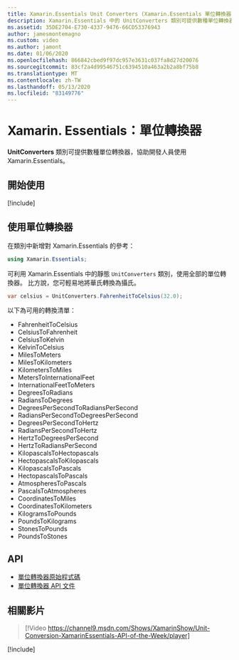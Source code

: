 ```yaml
---
title: Xamarin.Essentials Unit Converters (Xamarin.Essentials 單位轉換器)
description: Xamarin.Essentials 中的 UnitConverters 類別可提供數種單位轉換器，協助開發人員使用 Xamarin.Essentials。
ms.assetid: 35DE2704-E730-4337-9476-66CD53376943
author: jamesmontemagno
ms.custom: video
ms.author: jamont
ms.date: 01/06/2020
ms.openlocfilehash: 866842cbed9f97dc957e3631c037fa8d27d20076
ms.sourcegitcommit: 83cf2a4d99546751c6394510a463a2b2a8bf75b8
ms.translationtype: MT
ms.contentlocale: zh-TW
ms.lasthandoff: 05/13/2020
ms.locfileid: "83149776"
---
```

# <a name="xamarinessentials-unit-converters"></a>Xamarin. Essentials：單位轉換器

**UnitConverters** 類別可提供數種單位轉換器，協助開發人員使用 Xamarin.Essentials。

## <a name="get-started"></a>開始使用

[!include[](~/essentials/includes/get-started.md)]

## <a name="using-unit-converters"></a>使用單位轉換器

在類別中新增對 Xamarin.Essentials 的參考：

```csharp
using Xamarin.Essentials;
```

可利用 Xamarin.Essentials 中的靜態 `UnitConverters` 類別，使用全部的單位轉換器。 比方說，您可輕易地將華氏轉換為攝氏。

```csharp
var celsius = UnitConverters.FahrenheitToCelsius(32.0);
```

以下為可用的轉換清單：

- FahrenheitToCelsius
- CelsiusToFahrenheit
- CelsiusToKelvin
- KelvinToCelsius
- MilesToMeters
- MilesToKilometers
- KilometersToMiles
- MetersToInternationalFeet
- InternationalFeetToMeters
- DegreesToRadians
- RadiansToDegrees
- DegreesPerSecondToRadiansPerSecond
- RadiansPerSecondToDegreesPerSecond
- DegreesPerSecondToHertz
- RadiansPerSecondToHertz
- HertzToDegreesPerSecond
- HertzToRadiansPerSecond
- KilopascalsToHectopascals
- HectopascalsToKilopascals
- KilopascalsToPascals
- HectopascalsToPascals
- AtmospheresToPascals
- PascalsToAtmospheres
- CoordinatesToMiles
- CoordinatesToKilometers
- KilogramsToPounds
- PoundsToKilograms
- StonesToPounds
- PoundsToStones

## <a name="api"></a>API

- [單位轉換器原始程式碼](https://github.com/xamarin/Essentials/tree/master/Xamarin.Essentials/Types/UnitConverters.shared.cs)
- [單位轉換器 API 文件](xref:Xamarin.Essentials.UnitConverters)

## <a name="related-video"></a>相關影片

> [!Video https://channel9.msdn.com/Shows/XamarinShow/Unit-Conversion-XamarinEssentials-API-of-the-Week/player]

[!include[](~/essentials/includes/xamarin-show-essentials.md)]
